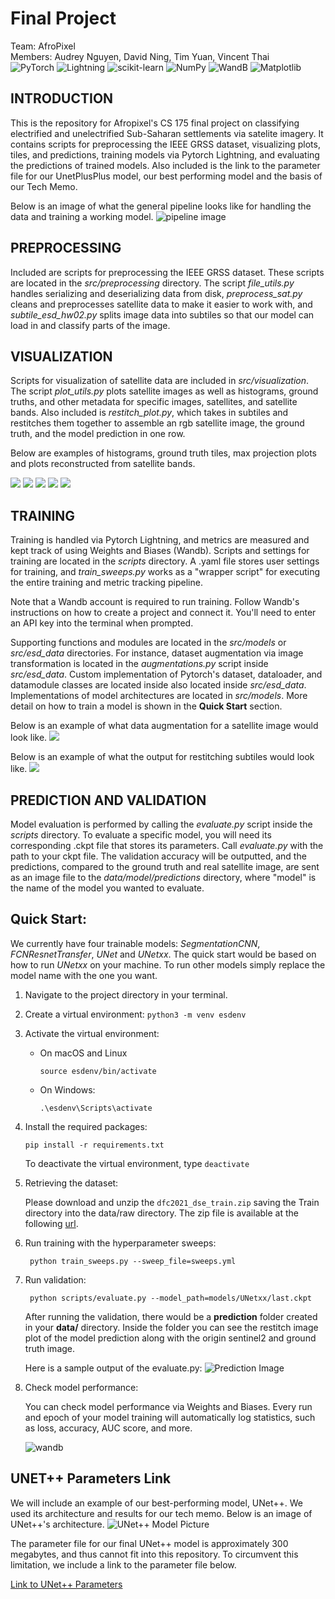 # Final Project

Team: AfroPixel<br>
Members: Audrey Nguyen, David Ning, Tim Yuan, Vincent Thai<br>
![PyTorch](https://img.shields.io/badge/PyTorch-%23EE4C2C.svg?style=for-the-badge&logo=PyTorch&logoColor=white)
![Lightning](https://img.shields.io/badge/-Lightning-792ee5?logo=pytorchlightning&logoColor=white)
![scikit-learn](https://img.shields.io/badge/scikit--learn-%23F7931E.svg?style=for-the-badge&logo=scikit-learn&logoColor=white)
![NumPy](https://img.shields.io/badge/numpy-%23013243.svg?style=for-the-badge&logo=numpy&logoColor=white)
![WandB](https://raw.githubusercontent.com/wandb/assets/main/wandb-github-badge-gradient.svg)
![Matplotlib](https://img.shields.io/badge/Matplotlib-%23ffffff.svg?style=for-the-badge&logo=Matplotlib&logoColor=black)

## INTRODUCTION

This is the repository for Afropixel's CS 175 final project on classifying electrified and unelectrified Sub-Saharan settlements via satelite imagery. It contains scripts for preprocessing the IEEE GRSS dataset, visualizing plots, tiles, and predictions, training models via Pytorch Lightning, and evaluating the predictions of trained models. Also included is the link to the parameter file for our UnetPlusPlus model, our best performing model and the basis of our Tech Memo.

Below is an image of what the general pipeline looks like for handling the data and training a working model.
![pipeline image](data/assets/MLpipeline.png)

## PREPROCESSING

Included are scripts for preprocessing the IEEE GRSS dataset. These scripts are located in the _src/preprocessing_ directory. The script _file_utils.py_ handles serializing and deserializing data from disk, _preprocess_sat.py_ cleans and preprocesses satellite data to make it easier to work with, and _subtile_esd_hw02.py_ splits image data into subtiles so that our model can load in and classify parts of the image.

## VISUALIZATION

Scripts for visualization of satellite data are included in _src/visualization_. The script _plot_utils.py_ plots satellite images as well as histograms, ground truths, and other metadata for specific images, satellites, and satellite bands. Also included is _restitch_plot.py_, which takes in subtiles and restitches them together to assemble an rgb satellite image, the ground truth, and the model prediction in one row.

Below are examples of histograms, ground truth tiles, max projection plots and plots reconstructed from satellite bands.

![](plots/landsat_histogram.png)
![](plots/ground_truth_histogram.png)
![](plots/ground_truth.png)
![](plots/viirs_max_projection.png)
![](plots/plot_sentinel2.png)

## TRAINING

Training is handled via Pytorch Lightning, and metrics are measured and kept track of using Weights and Biases (Wandb). Scripts and settings for training are located in the _scripts_ directory. A .yaml file stores user settings for training, and _train_sweeps.py_ works as a "wrapper script" for executing the entire training and metric tracking pipeline.

Note that a Wandb account is required to run training. Follow Wandb's instructions on how to create a project and connect it. You'll need to enter an API key into the terminal when prompted.

Supporting functions and modules are located in the _src/models_ or _src/esd_data_ directories. For instance, dataset augmentation via image transformation is located in the _augmentations.py_ script inside _src/esd_data_. Custom implementation of Pytorch's dataset, dataloader, and datamodule classes are located inside also located inside _src/esd_data_. Implementations of model architectures are located in _src/models_. More detail on how to train a model is shown in the **Quick Start** section.

Below is an example of what data augmentation for a satellite image would look like.
![](plots/augmentations_scatterplot.png)

Below is an example of what the output for restitching subtiles would look like.
![](plots/restitch_scatterplot.png)

## PREDICTION AND VALIDATION

Model evaluation is performed by calling the _evaluate.py_ script inside the _scripts_ directory. To evaluate a specific model, you will need its corresponding .ckpt file that stores its parameters. Call _evaluate.py_ with the path to your ckpt file. The validation accuracy will be outputted, and the predictions, compared to the ground truth and real satellite image, are sent as an image file to the _data/model/predictions_ directory, where "model" is the name of the model you wanted to evaluate.

## Quick Start:

We currently have four trainable models: _SegmentationCNN_, _FCNResnetTransfer_, _UNet_ and _UNetxx_. The quick start would be based on how to run _UNetxx_ on your machine. To run other models simply replace the model name with the one you want.

1. Navigate to the project directory in your terminal.
2. Create a virtual environment:
   `python3 -m venv esdenv`
3. Activate the virtual environment:

   - On macOS and Linux

     `source esdenv/bin/activate`

   - On Windows:

     `.\esdenv\Scripts\activate`

4. Install the required packages:

   `pip install -r requirements.txt`

   To deactivate the virtual environment, type `deactivate`

5. Retrieving the dataset:

   Please download and unzip the `dfc2021_dse_train.zip` saving the Train directory into the data/raw directory. The zip file is available at the following [url](https://drive.google.com/file/d/1mVDV9NkmyfZbkSiD5lkskv_MwOuYxiog/view?usp=sharing).

6. Run training with the hyperparameter sweeps:

   ` python train_sweeps.py --sweep_file=sweeps.yml`

7. Run validation:

   ` python scripts/evaluate.py --model_path=models/UNetxx/last.ckpt`

   After running the validation, there would be a **prediction** folder created in your **data/** directory. Inside the folder you can see the restitch image plot of the model prediction along with the origin sentinel2 and ground truth image.

   Here is a sample output of the evaluate.py:
   ![Prediction Image](data/predictions/UNetxx/Tile42/restitched_visible_gt_predction.png)

8. Check model performance:

   You can check model performance via Weights and Biases. Every run and epoch of your model training will automatically log statistics, such as loss, accuracy, AUC score, and more.

   ![wandb](data/assets/wandb.png)

## UNET++ Parameters Link

We will include an example of our best-performing model, UNet++. We used its architecture and results for our tech memo. Below is an image of UNet++'s architecture.
![UNet++ Model Picture](data/assets/unet_architecture.png)

The parameter file for our final UNet++ model is approximately 300 megabytes, and thus cannot fit into this repository. To circumvent this limitation, we include a link to the parameter file below.

[Link to UNet++ Parameters](https://drive.google.com/drive/folders/1Awdv0pgzDclMZ89YWAD3tFwo9_4IDBUW?usp=sharing)
